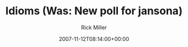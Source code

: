 ---
title: 'Idioms (Was: New poll for jansona)'
posts: 23
hash: 't903'
author: 'Rick Miller'
date: 2007-11-12T08:14:00+00:00
sources:
  - http://forums.tokipona.org/viewtopic.php%3Ft=903.html
---